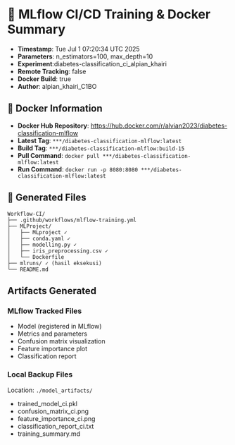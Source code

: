 # 🎯 MLflow CI/CD Training & Docker Summary

- **Timestamp**: Tue Jul  1 07:20:34 UTC 2025
- **Parameters**: n_estimators=100, max_depth=10
- **Experiment**:diabetes-classification_ci_alpian_khairi
- **Remote Tracking**: false
- **Docker Build**: true
- **Author**: alpian_khairi_C1BO
## 🐳 Docker Information
- **Docker Hub Repository**: https://hub.docker.com/r/alvian2023/diabetes-classification-mlflow
- **Latest Tag**: `***/diabetes-classification-mlflow:latest`
- **Build Tag**: `***/diabetes-classification-mlflow:build-15`
- **Pull Command**: `docker pull ***/diabetes-classification-mlflow:latest`
- **Run Command**: `docker run -p 8080:8080 ***/diabetes-classification-mlflow:latest`


## 📁 Generated Files
```
Workflow-CI/
├── .github/workflows/mlflow-training.yml
├── MLProject/
│   ├── MLproject ✓
│   ├── conda.yaml ✓
│   ├── modelling.py ✓
│   ├── iris_preprocessing.csv ✓
│   └── Dockerfile
├── mlruns/ ✓ (hasil eksekusi)
└── README.md
```

## Artifacts Generated
### MLflow Tracked Files
- Model (registered in MLflow)
- Metrics and parameters
- Confusion matrix visualization
- Feature importance plot
- Classification report

### Local Backup Files
Location: `./model_artifacts/`
- trained_model_ci.pkl
- confusion_matrix_ci.png
- feature_importance_ci.png
- classification_report_ci.txt
- training_summary.md

